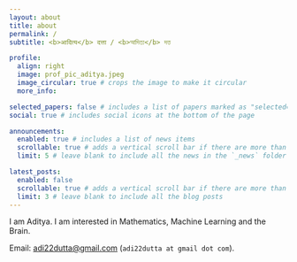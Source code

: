```yaml
---
layout: about
title: about
permalink: /
subtitle: <b>आदित्य</b> दत्ता / <b>আদিত্য</b> দত্ত

profile:
  align: right
  image: prof_pic_aditya.jpeg
  image_circular: true # crops the image to make it circular
  more_info: 

selected_papers: false # includes a list of papers marked as "selected={true}"
social: true # includes social icons at the bottom of the page

announcements:
  enabled: true # includes a list of news items
  scrollable: true # adds a vertical scroll bar if there are more than 3 news items
  limit: 5 # leave blank to include all the news in the `_news` folder

latest_posts:
  enabled: false
  scrollable: true # adds a vertical scroll bar if there are more than 3 new posts items
  limit: 3 # leave blank to include all the blog posts
---
```


I am Aditya. I am interested in Mathematics, Machine Learning and the Brain.

Email: [adi22dutta@gmail.com](mailto:adi22dutta@gmail.com) (`adi22dutta at gmail dot com`).
